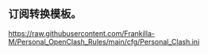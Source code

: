 ## 订阅转换模板。
https://raw.githubusercontent.com/Frankilla-M/Personal_OpenClash_Rules/main/cfg/Personal_Clash.ini
